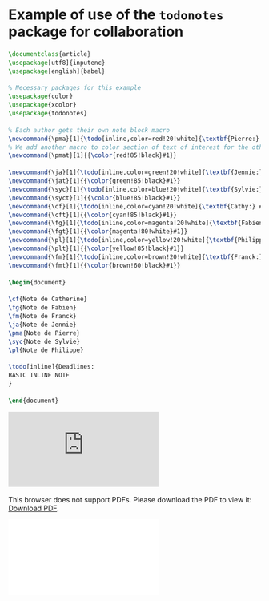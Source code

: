 # Example of use of the `todonotes` package for collaboration

```latex
\documentclass{article}
\usepackage[utf8]{inputenc}
\usepackage[english]{babel}

% Necessary packages for this example
\usepackage{color}
\usepackage{xcolor}
\usepackage{todonotes}

% Each author gets their own note block macro
\newcommand{\pma}[1]{\todo[inline,color=red!20!white]{\textbf{Pierre:} #1}}
% We add another macro to color section of text of interest for the other authors
\newcommand{\pmat}[1]{{\color{red!85!black}#1}}

\newcommand{\ja}[1]{\todo[inline,color=green!20!white]{\textbf{Jennie:} #1}}
\newcommand{\jat}[1]{{\color{green!85!black}#1}}
\newcommand{\syc}[1]{\todo[inline,color=blue!20!white]{\textbf{Sylvie:} #1}}
\newcommand{\syct}[1]{{\color{blue!85!black}#1}}
\newcommand{\cf}[1]{\todo[inline,color=cyan!20!white]{\textbf{Cathy:} #1}}
\newcommand{\cft}[1]{{\color{cyan!85!black}#1}}
\newcommand{\fg}[1]{\todo[inline,color=magenta!20!white]{\textbf{Fabien:} #1}}
\newcommand{\fgt}[1]{{\color{magenta!80!white}#1}}
\newcommand{\pl}[1]{\todo[inline,color=yellow!20!white]{\textbf{Philippe:} #1}}
\newcommand{\plt}[1]{{\color{yellow!85!black}#1}}
\newcommand{\fm}[1]{\todo[inline,color=brown!20!white]{\textbf{Franck:} #1}}
\newcommand{\fmt}[1]{{\color{brown!60!black}#1}}

\begin{document}

\cf{Note de Catherine}
\fg{Note de Fabien}
\fm{Note de Franck}
\ja{Note de Jennie}
\pma{Note de Pierre}
\syc{Note de Sylvie}
\pl{Note de Philippe}

\todo[inline]{Deadlines:
BASIC INLINE NOTE
}

\end{document}
```

<object data="http://yoursite.com/the.pdf" type="application/pdf" width="700px" height="700px">
    <embed src="http://yoursite.com/the.pdf">
        <p>This browser does not support PDFs. Please download the PDF to view it: <a href="http://yoursite.com/the.pdf">Download PDF</a>.</p>
    </embed>
</object>

[![latex_todonotes_example.pdf](latex_todonotes_example.pdf)](latex_todonotes_example.pdf)
